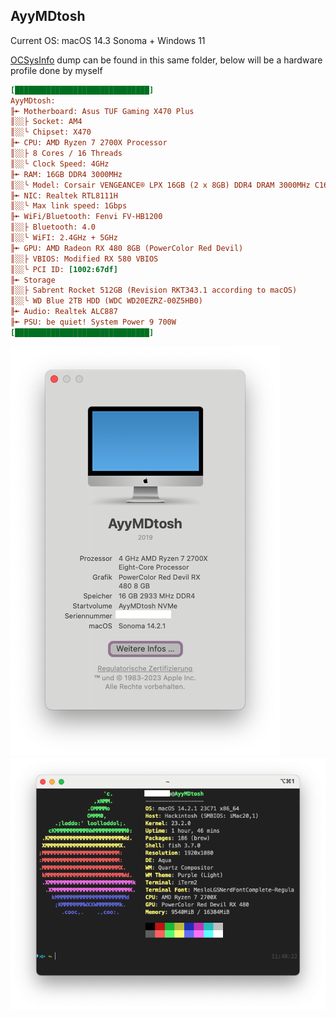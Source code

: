 ## AyyMDtosh

Current OS: macOS 14.3 Sonoma + Windows 11

[OCSysInfo](https://github.com/KernelWanderers/OCSysInfo) dump can be found in this same folder, below will be a hardware profile done by myself

```ini
[██████████████████████████████]
AyyMDtosh:
╟➼ Motherboard: Asus TUF Gaming X470 Plus
║░░├ Socket: AM4
║░░╰ Chipset: X470
╟➼ CPU: AMD Ryzen 7 2700X Processor
║░░├ 8 Cores / 16 Threads
║░░╰ Clock Speed: 4GHz
╟➼ RAM: 16GB DDR4 3000MHz
║░░╰ Model: Corsair VENGEANCE® LPX 16GB (2 x 8GB) DDR4 DRAM 3000MHz C16 Memory Kit - Black
╟➼ NIC: Realtek RTL8111H
║░░╰ Max link speed: 1Gbps
╟➼ WiFi/Bluetooth: Fenvi FV-HB1200
║░░├ Bluetooth: 4.0
║░░╰ WiFI: 2.4GHz + 5GHz
╟➼ GPU: AMD Radeon RX 480 8GB (PowerColor Red Devil)
║░░├ VBIOS: Modified RX 580 VBIOS
║░░╰ PCI ID: [1002:67df]
╟➼ Storage
║░░├ Sabrent Rocket 512GB (Revision RKT343.1 according to macOS)
║░░╰ WD Blue 2TB HDD (WDC WD20EZRZ-00Z5HB0)
╟➼ Audio: Realtek ALC887
╟➼ PSU: be quiet! System Power 9 700W
[██████████████████████████████]
```
![](about-this-mac.png)
![](neofetch.png)